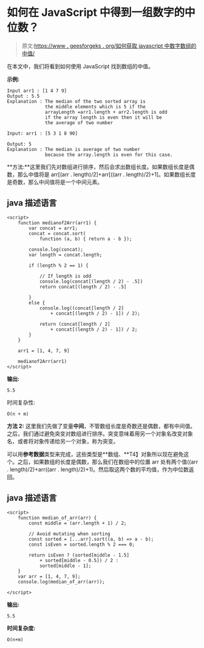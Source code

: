 # 如何在 JavaScript 中得到一组数字的中位数？

> 原文:[https://www . geesforgeks . org/如何获取 javascript 中数字数组的中值/](https://www.geeksforgeeks.org/how-to-get-median-of-an-array-of-numbers-in-javascript/)

在本文中，我们将看到如何使用 JavaScript 找到数组的中值。

**示例:**

```
Input arr1 : [1 4 7 9]
Output : 5.5
Explanation : The median of the two sorted array is 
              the middle elements which is 5 if the 
              arrayLength =arr1.length + arr2.length is odd 
              if the array length is even then it will be 
              the average of two number 

Input: arr1 : [5 3 1 8 90]

Output: 5
Explanation : The median is average of two number 
              because the array.length is even for this case.
```

**方法:**这里我们先对数组进行排序，然后会求出数组长度。如果数组长度是偶数，那么中值将是 arr[(arr . length)/2]+arr[((arr . length)/2)+1]。如果数组长度是奇数，那么中间值将是一个中间元素。

## java 描述语言

```
<script>
    function medianof2Arr(arr1) {
        var concat = arr1;
        concat = concat.sort(
            function (a, b) { return a - b });

        console.log(concat);
        var length = concat.length;

        if (length % 2 == 1) {

            // If length is odd
            console.log(concat[(length / 2) - .5])
            return concat[(length / 2) - .5]

        }
        else {
            console.log((concat[length / 2] 
                + concat[(length / 2) - 1]) / 2);

            return (concat[length / 2] 
                + concat[(length / 2) - 1]) / 2;
        }
    }

    arr1 = [1, 4, 7, 9]

    medianof2Arr(arr1)
</script>
```

**输出:**

```
5.5
```

时间复杂性:

```
O(n + m)
```

**方法 2:** 这里我们先做了变量**中间**，不管数组长度是奇数还是偶数，都有中间值。之后，我们通过避免突变对数组进行排序。突变意味着用另一个对象名改变对象名，或者将对象传递给另一个对象，称为突变。

可以用**参考数据**类型来完成，这些类型是**数组、**T4】对象所以现在避免这个。之后，如果数组的长度是偶数，那么我们在数组中的位置 arr 处有两个值((arr . length)/2)+arr((arr . length)/2)+1)。然后取这两个数的平均值，作为中位数返回。

## java 描述语言

```
<script>
    function median_of_arr(arr) {
        const middle = (arr.length + 1) / 2;

        // Avoid mutating when sorting
        const sorted = [...arr].sort((a, b) => a - b);
        const isEven = sorted.length % 2 === 0;

        return isEven ? (sorted[middle - 1.5]
            + sorted[middle - 0.5]) / 2 :
            sorted[middle - 1];
    }
    var arr = [1, 4, 7, 9];
    console.log(median_of_arr(arr));

</script>
```

**输出:**

```
5.5
```

**时间复杂度:**

```
O(n+m)
```